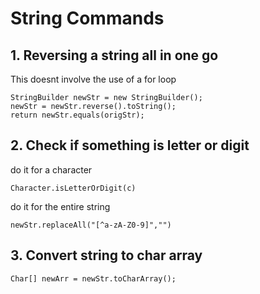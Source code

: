 # String Commands

## 1. Reversing a string all in one go
This doesnt involve the use of a for loop
```
StringBuilder newStr = new StringBuilder();
newStr = newStr.reverse().toString();
return newStr.equals(origStr);
```

## 2. Check if something is letter or digit
do it for a character
```
Character.isLetterOrDigit(c)
```

do it for the entire string
```
newStr.replaceAll("[^a-zA-Z0-9]","")
```

## 3. Convert string to char array
```
Char[] newArr = newStr.toCharArray();
```